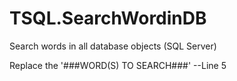 # TSQL.SearchWordinDB
Search words in all database objects (SQL Server)

Replace the '###WORD(S) TO SEARCH###' --Line 5
